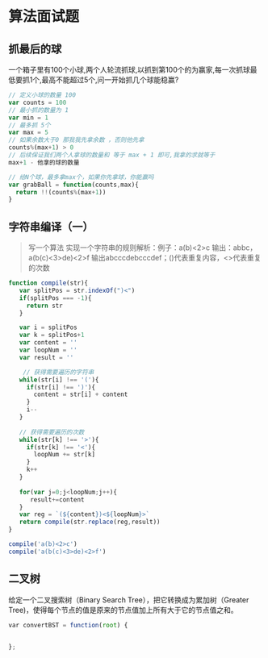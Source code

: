 
# 算法面试题

## 抓最后的球
一个箱子里有100个小球,两个人轮流抓球,以抓到第100个的为赢家,每一次抓球最低要抓1个,最高不能超过5个,问一开始抓几个球能稳赢?

``` js
// 定义小球的数量 100
var counts = 100
// 最小抓的数量为 1
var min = 1
// 最多抓 5个
var max = 5 
// 如果余数大于0 那我我先拿余数 ，否则他先拿
counts%(max+1) > 0  
// 后续保证我们两个人拿球的数量和 等于 max + 1 即可,我拿的求就等于
max+1 - 他拿的球的数量
```
``` js
// 给N个球，最多拿max个，如果你先拿球，你能赢吗
var grabBall = function(counts,max){
  return !!(counts%(max+1))
}
```

## 字符串编译（一）

> 写一个算法 实现一个字符串的规则解析：例子：a(b)<2>c 输出：abbc，a(b(c)<3>de)<2>f 输出abcccdebcccdef；()代表重复内容，<>代表重复的次数

``` js 
function compile(str){
   var splitPos = str.indexOf(")<")
   if(splitPos === -1){
     return str
   }

   var i = splitPos
   var k = splitPos+1
   var content = ''
   var loopNum = ''
   var result = ''

    // 获得需要遍历的字符串
   while(str[i] !== '('){
     if(str[i] !== ')'){
       content = str[i] + content
     }
     i--
   }
    
   // 获得需要遍历的次数
   while(str[k] !== '>'){
     if(str[k] !== '<'){
       loopNum += str[k]
     }
     k++
   }
  
   for(var j=0;j<loopNum;j++){
      result+=content
   }
   var reg = `(${content})<${loopNum}>`
   return compile(str.replace(reg,result))
}

compile('a(b)<2>c')
compile('a(b(c)<3>de)<2>f')
```

## 二叉树
给定一个二叉搜索树（Binary Search Tree），把它转换成为累加树（Greater Tree)，使得每个节点的值是原来的节点值加上所有大于它的节点值之和。
<!-- 链接：https://leetcode-cn.com/problems/convert-bst-to-greater-tree -->
``` js   
var convertBST = function(root) {

  
};
```


